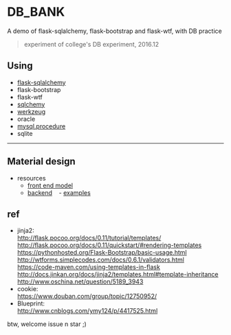 # DB_BANK
A demo of flask-sqlalchemy, flask-bootstrap and flask-wtf, with DB practice


>  experiment of college's DB experiment, 2016.12

## Using
- [flask-sqlalchemy](http://flask-sqlalchemy.pocoo.org/2.1/api/)
- flask-bootstrap
- flask-wtf
- [sqlchemy](docs.sqlalchemy.org/en/latest/index.html)
- [werkzeug](http://werkzeug.pocoo.org/docs/0.11/utils/)  
- oracle
- [mysql.procedure](https://github.com/Pantynopants/DBMS_BANK/blob/master/sql/procedure.sql)
- sqlite

---  

## Material design
- resources
    - [front end model](http://www.chinaz.com/design/2015/0422/400575.shtml)
    - [backend](https://www.zhihu.com/question/30367314?sort=created)
    - [examples](https://www.zhihu.com/question/27328898)
    
## ref
- jinja2:  
http://flask.pocoo.org/docs/0.11/tutorial/templates/  
http://flask.pocoo.org/docs/0.11/quickstart/#rendering-templates  
https://pythonhosted.org/Flask-Bootstrap/basic-usage.html  
http://wtforms.simplecodes.com/docs/0.6.1/validators.html  
https://code-maven.com/using-templates-in-flask  
http://docs.jinkan.org/docs/jinja2/templates.html#template-inheritance  
http://www.oschina.net/question/5189_3943  
- cookie:  
https://www.douban.com/group/topic/12750952/  
- Blueprint:  
http://www.cnblogs.com/ymy124/p/4417525.html  

btw, welcome issue n star ;)
